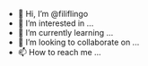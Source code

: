 - 👋 Hi, I’m @filiflingo
- 👀 I’m interested in ...
- 🌱 I’m currently learning ...
- 💞️ I’m looking to collaborate on ...
- 📫 How to reach me ...

<!---
filiflingo/filiflingo is a ✨ special ✨ repository because its `README.md` (this file) appears on your GitHub profile.
You can click the Preview link to take a look at your changes.
--->
